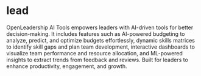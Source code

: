 # lead

OpenLeadership AI Tools empowers leaders with AI-driven tools for better decision-making. It includes features such as AI-powered budgeting to analyze, predict, and optimize budgets effortlessly, dynamic skills matrices to identify skill gaps and plan team development, interactive dashboards to visualize team performance and resource allocation, and ML-powered insights to extract trends from feedback and reviews. Built for leaders to enhance productivity, engagement, and growth.
